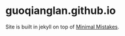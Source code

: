 # guoqianglan.github.io

Site is built in jekyll on top of [Minimal Mistakes][1].

[1]: https://github.com/mmistakes/minimal-mistakes